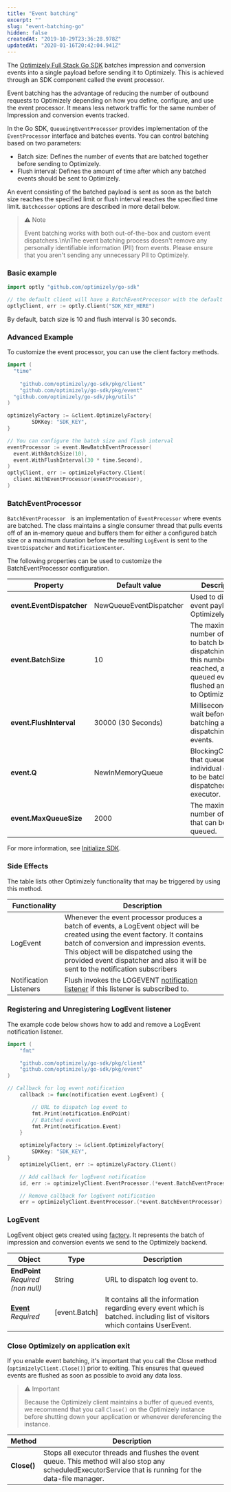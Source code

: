 ```yaml
---
title: "Event batching"
excerpt: ""
slug: "event-batching-go"
hidden: false
createdAt: "2019-10-29T23:36:28.978Z"
updatedAt: "2020-01-16T20:42:04.941Z"
---
```

The [Optimizely Full Stack Go SDK](https://github.com/optimizely/go-sdk) batches impression and conversion events into a single payload before sending it to Optimizely. This is achieved through an SDK component called the event processor.

Event batching has the advantage of reducing the number of outbound requests to Optimizely depending on how you define, configure, and use the event processor. It means less network traffic for the same number of Impression and conversion events tracked.

In the Go SDK, `QueueingEventProcessor` provides implementation of the `EventProcessor` interface and batches events. You can control batching based on two parameters:

- Batch size: Defines the number of events that are batched together before sending to Optimizely.
- Flush interval: Defines the amount of time after which any batched events should be sent to Optimizely.

An event consisting of the batched payload is sent as soon as the batch size reaches the specified limit or flush interval reaches the specified time limit. `Batchcessor` options are described in more detail below.

>⚠️ Note
>
> Event batching works with both out-of-the-box and custom event dispatchers.\n\nThe event batching process doesn't remove any personally identifiable information (PII) from events. Please ensure that you aren't sending any unnecessary PII to Optimizely.

### Basic example

```go
import optly "github.com/optimizely/go-sdk"

// the default client will have a BatchEventProcessor with the default options
optlyClient, err := optly.Client("SDK_KEY_HERE")
```
By default, batch size is 10 and flush interval is 30 seconds.

### Advanced Example
To customize the event processor, you can use the client factory methods.

```go
import (
  "time"
  
	"github.com/optimizely/go-sdk/pkg/client"
	"github.com/optimizely/go-sdk/pkg/event"
  "github.com/optimizely/go-sdk/pkg/utils"
)

optimizelyFactory := &client.OptimizelyFactory{
		SDKKey: "SDK_KEY",	
}

// You can configure the batch size and flush interval
eventProcessor := event.NewBatchEventProcessor(
  event.WithBatchSize(10), 
  event.WithFlushInterval(30 * time.Second),
)
optlyClient, err := optimizelyFactory.Client(
  client.WithEventProcessor(eventProcessor),
)

```

### BatchEventProcessor
`BatchEventProcessor ` is an implementation of `EventProcessor` where events are batched. The class maintains a single consumer thread that pulls events off of an in-memory queue and buffers them for either a configured batch size or a maximum duration before the resulting `LogEvent` is sent to the `EventDispatcher` and `NotificationCenter`.

The following properties can be used to customize the BatchEventProcessor configuration.

| Property                  | Default value           | Description                                                                                                                                  |
|---------------------------|-------------------------|----------------------------------------------------------------------------------------------------------------------------------------------|
| **event.EventDispatcher** | NewQueueEventDispatcher | Used to dispatch event payload to Optimizely.                                                                                                |
| **event.BatchSize**       | 10                      | The maximum number of events to batch before dispatching. Once this number is reached, all queued events are flushed and sent to Optimizely. |
| **event.FlushInterval**   | 30000 (30 Seconds)      | Milliseconds to wait before batching and dispatching events.                                                                                 |
| **event.Q**               | NewInMemoryQueue        | BlockingCollection that queues individual events to be batched and dispatched by the executor.                                               |
| **event.MaxQueueSize**    | 2000                    | The maximum number of events that can be queued.                                                                                             |

For more information, see [Initialize SDK](doc:initialize-sdk-go).
### Side Effects
The table lists other Optimizely functionality that may be triggered by using this method.

| Functionality          | Description                                                                                                                                                                                                                                                                                               |
|------------------------|-----------------------------------------------------------------------------------------------------------------------------------------------------------------------------------------------------------------------------------------------------------------------------------------------------------|
| LogEvent               | Whenever the event processor produces a batch of events, a LogEvent object will be created using the event factory. It contains batch of conversion and impression events. This object will be dispatched using the provided event dispatcher and also it will be sent to the notification subscribers |
| Notification Listeners | Flush invokes the LOGEVENT [notification listener](doc:set-up-notification-listener-go) if this listener is subscribed to.                                                                                                                                                                                |
### Registering and Unregistering LogEvent listener

The example code below shows how to add and remove a LogEvent notification listener.
```go
import (
	"fmt"

	"github.com/optimizely/go-sdk/pkg/client"
	"github.com/optimizely/go-sdk/pkg/event"
)

// Callback for log event notification
	callback := func(notification event.LogEvent) {

		// URL to dispatch log event to
		fmt.Print(notification.EndPoint)
		// Batched event
		fmt.Print(notification.Event)
	}

	optimizelyFactory := &client.OptimizelyFactory{
		SDKKey: "SDK_KEY",
}
	optimizelyClient, err := optimizelyFactory.Client()

	// Add callback for logEvent notification
	id, err := optimizelyClient.EventProcessor.(*event.BatchEventProcessor).OnEventDispatch(callback)

	// Remove callback for logEvent notification
	err = optimizelyClient.EventProcessor.(*event.BatchEventProcessor).RemoveOnEventDispatch(id)
```
###  LogEvent

LogEvent object gets created using [factory](https://github.com/optimizely/go-sdk/blob/8a8fb7e959f2597d26d2a0dc3a6a072dcbc15f0f/pkg/event/factory.go#L46). It represents the batch of impression and conversion events we send to the Optimizely backend.

| Object                                                                                                                                  | Type          | Description                                                                                                                  |
|-----------------------------------------------------------------------------------------------------------------------------------------|---------------|------------------------------------------------------------------------------------------------------------------------------|
| **EndPoint** <br/>*Required (non null)*                                                                                                 | String        | URL to dispatch log event to.                                                                                                |
| **[Event](https://github.com/optimizely/go-sdk/blob/8a8fb7e959f2597d26d2a0dc3a6a072dcbc15f0f/pkg/event/events.go#L70)** <br/>*Required* | [event.Batch] | It contains all the information regarding every event which is batched. including list of visitors which contains UserEvent. |

### Close Optimizely on application exit

If you enable event batching, it's important that you call the Close method (`optimizelyClient.Close()`) prior to exiting. This ensures that queued events are flushed as soon as possible to avoid any data loss.

>⚠️ Important
>
> Because the Optimizely client maintains a buffer of queued events, we recommend that you call `Close()` on the Optimizely instance before shutting down your application or whenever dereferencing the instance.

| Method      | Description                                                                                                                                                |
|-------------|------------------------------------------------------------------------------------------------------------------------------------------------------------|
| **Close()** | Stops all executor threads and flushes the event queue. This method will also stop any scheduledExecutorService that is running for the data-file manager. |